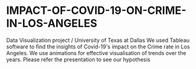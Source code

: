 # IMPACT-OF-COVID-19-ON-CRIME-IN-LOS-ANGELES
Data Visualization project / University of Texas at Dallas 
We used Tableau software to find the insights of Covid-19's impact on the Crime rate in Los Angeles.
We use animations for effective visualisation of trends over the years. Please refer the presentation to see our hypothesis


